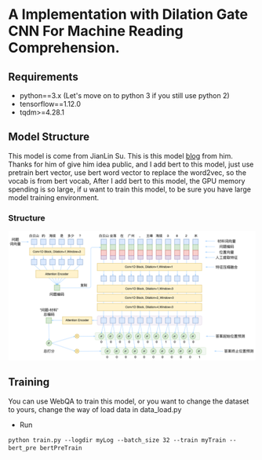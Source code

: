 # A Implementation with Dilation Gate CNN For Machine Reading Comprehension.

## Requirements
* python==3.x (Let's move on to python 3 if you still use python 2)
* tensorflow==1.12.0
* tqdm>=4.28.1

## Model Structure
This model is come from JianLin Su. This is this model [blog](https://spaces.ac.cn/archives/5409) from him. Thanks for him of give him idea public, 
and I add bert to this model, just use pretrain bert vector, use bert word vector to replace the word2vec,
 so the vocab is from bert vocab, After I add bert to this model, the GPU memory spending is so 
large, if u want to train this model, to be sure you have large model training environment.

### Structure
<img src="fig/structure.png">

## Training
You can use WebQA to train this model, or you want to change the dataset to yours, change the way of load data in data_load.py
* Run
```
python train.py --logdir myLog --batch_size 32 --train myTrain --bert_pre bertPreTrain
```